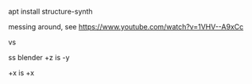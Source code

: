 apt install structure-synth

messing around, see https://www.youtube.com/watch?v=1VHV--A9xCc


   vs

ss     blender
+z is -y

+x is +x

